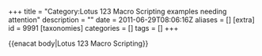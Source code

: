 +++
title = "Category:Lotus 123 Macro Scripting examples needing attention"
description = ""
date = 2011-06-29T08:06:16Z
aliases = []
[extra]
id = 9991
[taxonomies]
categories = []
tags = []
+++

{{enacat body|Lotus 123 Macro Scripting}}
